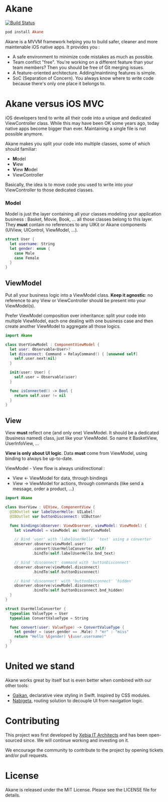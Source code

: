 # Akane
[![Build Status](https://travis-ci.org/akane/Akane.svg)](https://travis-ci.org/akane/Akane)

```ruby
pod install Akane
```

Akane is a MVVM framework helping you to build safer, cleaner and more maintenable iOS native apps.
It provides you :

- A safe environment to minimize code mistakes as much as possible.
- Team conflict "free". You're working on a different feature than your team members? Then you should be free of Git merging issues.
- A feature-oriented architecture. Adding/maintining features is simple.
- SoC (Separation of Concern). You always know where to write code because there's only one place it belongs to.

# Akane versus iOS MVC

iOS developers tend to write all their code into a unique and dedicated ViewController class. While this may have been OK some years ago, today native apps become bigger than ever. Maintaining a single file is not possible anymore.

Akane makes you split your code into multiple classes, some of which should familiar:

- **M**odel
- **V**iew
- **V**iew **M**odel
- ViewController

Basically, the idea is to move code you used to write into your ViewController to those dedicated classes.

### Model

Model is just the layer containing all your classes modeling your application business : Basket, Movie, Book, ... all those classes belong to this layer. They **must** contain no references to any UIKit or Akane components (UIView, UIControl, ViewModel, ...).

```swift
struct User {
  let username: String
  let gender: enum {
    case Male
    case Female
  }
}
```

## ViewModel

Put all your business logic into a ViewModel class. **Keep it agnostic**: no reference to any View or ViewController should be present into your ViewModel(s).

Prefer ViewModel composition over inheritance: split your code into multiple ViewModel, each one dealing with one business case and then create another ViewModel to aggregate all those logics.

```swift
import Akane

class UserViewModel : ComponentViewModel {
  let user: Observable<User>?
  let disconnect: Command = RelayCommand() { [unowned self]
    self.user.next(nil)
  }

  init(user: User) {
    self.user = Observable(user)
  }

  func isConnected() -> Bool {
    return self.user != nil
  }
}

```

## View

View **must** reflect one (and only one) ViewModel. It should be a dedicated (business named) class, just like your ViewModel. So name it BasketView, UserInfoView, ...

**View is only about UI logic**. Data **must** come from ViewModel, using binding to always be up-to-date.

ViewModel - View flow is always unidirectional :
- View <- ViewModel for data, through bindings
- View -> ViewModel for actions, through commands (like send a message, order a product, ...)

```swift
import Akane

class UserView : UIView, ComponentView {
  @IBOutlet var labelUserHello: UILabel!
  @IBOutlet var buttonDisconnect: UIButton!

  func bindings(observer: ViewObserver, viewModel: ViewModel) {
    let viewModel = viewModel as! UserViewModel

    // Bind 'user' with 'labelUserHello' 'text' using a converter
    observer.observe(viewModel.user)
            .convert(UserHelloConverter.self)
            .bindTo(self.labelUserHello.bnd_text)

    // bind 'disconnect' command with 'buttonDisconnect'
    observer.observe(viewModel.disconnect)
            .bindTo(self.buttonDisconnect)

    // bind 'disconnect' with 'buttonDisconnect' 'hidden'
    observer.observe(viewModel.disconnect)
            .bindTo(self.buttonDisconnect.bnd_hidden)
  }
}

struct UserHelloConverter {
  typealias ValueType = User
  typealias ConvertValueType = String

  func convert(user: ValueType) -> ConvertValueType {
    let gender = (user.gender == .Male) ? "mr" : "miss"
    return "Hello \(gender) \(user.username)"
  }
}

```

# United we stand

Akane works great by itself but is even better when combined with our other tools:

- [Gaikan](https://github.com/akane/Gaikan), declarative view styling in Swift. Inspired by CSS modules.
- [Nabigeta](https://github.com/akane/Nabigeta), routing solution to decouple UI from navigation logic.

# Contributing

This project was first developed by [Xebia IT Architects](http://xebia.fr) and has been open-sourced since. We will continue working and investing on it.

We encourage the community to contribute to the project by opening tickets and/or pull requests.

# License

Akane is released under the MIT License. Please see the LICENSE file for details.
